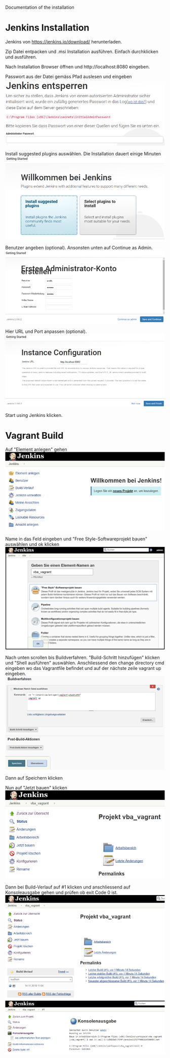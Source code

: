 Documentation of the installation


# Jenkins Installation
Jenkins von https://jenkins.io/download/ herunterladen.

Zip Datei entpacken und .msi Installation ausführen. Einfach durchklicken und ausführen.

Nach Installation Browser öffnen und http://localhost:8080 eingeben.

Passwort aus der Datei gemäss Pfad auslesen und eingeben
![](/images/jenkins_01.png)

Install suggested plugins auswählen. Die Installation dauert einige Minuten
![](/images/jenkins_02.png)

Benutzer angeben (optional). Ansonsten unten auf Continue as Admin.
![](/images/jenkins_03.png)

Hier URL und Port anpassen (optional).
![](/images/jenkins_04.png)

Start using Jenkins klicken.


# Vagrant Build
Auf "Element anlegen" gehen
![](/images/jenkins_05.png)

Name in das Feld eingeben und "Free Style-Softwareprojekt bauen" auswählen und ok klicken
![](/images/jenkins_06.png)

Nach unten scrollen bis Buildverfahren. "Build-Schritt hinzufügen" klicken und "Shell ausführen" auswählen.
Anschliessend den change directory cmd eingeben wo das Vagrantfile befindet und auf der nächste zeile vagrant up eingeben.
![](/images/jenkins_07.png)

Dann auf Speichern klicken

Nun auf "Jetzt bauen" klicken
![](/images/jenkins_08.png)

Dann bei Build-Verlauf auf #1 klicken und anschliessend auf Konsoleausgabe gehen und prüfen ob exit Code 0 ist.
![](/images/jenkins_09.png)
![](/images/jenkins_10.png)
